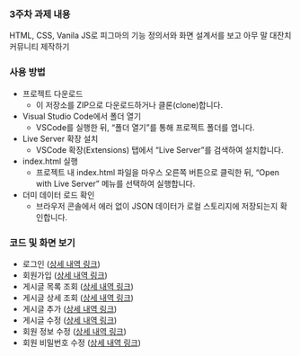 ### 3주차 과제 내용

HTML, CSS, Vanila JS로 피그마의 기능 정의서와 화면 설계서를 보고 아무 말 대잔치 커뮤니티 제작하기

### 사용 방법
- 프로젝트 다운로드
  - 이 저장소를 ZIP으로 다운로드하거나 클론(clone)합니다.
- Visual Studio Code에서 폴더 열기
  - VSCode를 실행한 뒤, “폴더 열기”를 통해 프로젝트 폴더를 엽니다.
- Live Server 확장 설치
  - VSCode 확장(Extensions) 탭에서 “Live Server”를 검색하여 설치합니다.
- index.html 실행
  - 프로젝트 내 index.html 파일을 마우스 오른쪽 버튼으로 클릭한 뒤, “Open with Live Server” 메뉴를 선택하여 실행합니다.
- 더미 데이터 로드 확인
  - 브라우저 콘솔에서 에러 없이 JSON 데이터가 로컬 스토리지에 저장되는지 확인합니다.

### 코드 및 화면 보기
- 로그인 ([상세 내역 링크](https://github.com/juintination/say-anything-party/tree/main/login))
- 회원가입 ([상세 내역 링크](https://github.com/juintination/say-anything-party/tree/main/signup))
- 게시글 목록 조회 ([상세 내역 링크](https://github.com/juintination/say-anything-party/tree/main/posts/list))
- 게시글 상세 조회 ([상세 내역 링크](https://github.com/juintination/say-anything-party/tree/main/posts/detail))
- 게시글 추가 ([상세 내역 링크](https://github.com/juintination/say-anything-party/tree/main/posts/write))
- 게시글 수정 ([상세 내역 링크](https://github.com/juintination/say-anything-party/tree/main/posts/modify))
- 회원 정보 수정 ([상세 내역 링크](https://github.com/juintination/say-anything-party/tree/main/member/modify/info))
- 회원 비밀번호 수정 ([상세 내역 링크](https://github.com/juintination/say-anything-party/tree/main/member/modify/password))
